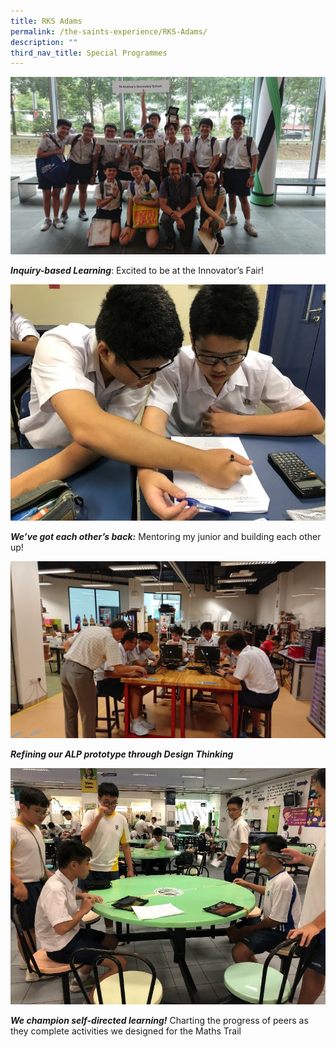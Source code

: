 ```yaml
---
title: RKS Adams
permalink: /the-saints-experience/RKS-Adams/
description: ""
third_nav_title: Special Programmes
---
```

![](/images/RKS1.jpg)

**_Inquiry-based Learning_**: Excited to be at the Innovator’s Fair!

![](/images/RKS2.jpg)

**_We’ve got each other’s back:_** Mentoring my junior and building each other up!

![](/images/RKS3.jpg)

**_Refining our ALP prototype through Design Thinking_**

![](/images/RKS4.jpg)

_**We champion self-directed learning!**_ Charting the progress of peers as they complete activities we designed for the Maths Trail